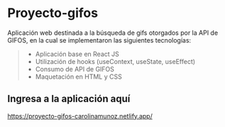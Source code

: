 # Proyecto-gifos
Aplicación web destinada a la búsqueda de gifs otorgados por la API de GIFOS, en la cual se implementaron las siguientes tecnologías:
> - Aplicación base en React JS
> - Utilización de hooks (useContext, useState, useEffect)
> - Consumo de API de GIFOS
> - Maquetación en HTML y CSS

## Ingresa a la aplicación aquí
https://proyecto-gifos-carolinamunoz.netlify.app/
